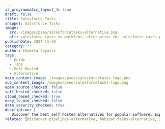 ```yaml
---
is_programmatic_layout_4: true
draft: false
title: Salesforce Tasks
snippet: Salesforce Tasks
image:
  src: /images/pseo/salesforcetasks-alternative.png
  alt: salesforce tasks vs worklenz, alternative for salesforce tasks project managemet tool, task management, resource management, productivity, self-hosted
publishDate: 2024-11-30
category: ""
author: Chamika Jayasri
tags:
  - Guide
  - Tips
  - Self-Hosted
  - Alternative
main_content_image: /images/pseo/salesforcetasks-logo.png
sub_content_image: /images/pseo/salesforcetasks-logo.png
open_source_checked: false
self_hosted_checked: false
cloud_based_checked: true
easy_to_use_checked: false
data_security_checked: true
description: |
   Discover the best self hosted alternatives for popular software. Explore our comprehensive guides and find the perfect solution for your needs today.
related: [bitbucket-pipelines-alternative, hubspot-tasks-alternative, zoho-alternative, clickup-alternative]
---
```

